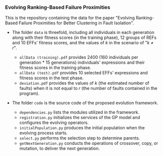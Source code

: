 ### Evolving Ranking-Based Failure Proximities
This is the repository containing the data for the paper "Evolving Ranking-Based Failure Proximities for Better
Clustering in Fault Isolation".

+ The folder `data` is threefold, including all individuals in each generation along with their fitness scores 
(in the training phase), 12 groups of REFs and 10 EFFs' fitness scores, and the values of *k* in the
scenario of "*k* ≠ *r*".
    * `allData (training).pdf` provides 2400 (160 individuals per generation * 15 generations)
        individuals' expressions and their fitness scores in the training phase.
    * `allData (test).pdf` provides 10 selected EFFs' expressions and fitness scores
       in the test phase.
    * `deviation.pdf` provides the values of *k* (the estimated number of faults) when it is not
       equal to *r* (the number of faults contained in the program).

+ The folder `code` is the source code of the proposed evolution framework.
    * `dependencies.py` lists the modules utilized in the framework.
    * `registration.py` initializes the services of the GP model and configures the evolving operators.
    * `initialPopulation.py` produces the initial population when the evolving process starts.
    * `select.py` performs the selection step to determine parents.
    * `getNextGeneration.py` conducts the operations of crossover, copy, or mutation, to deliver the next generation.
